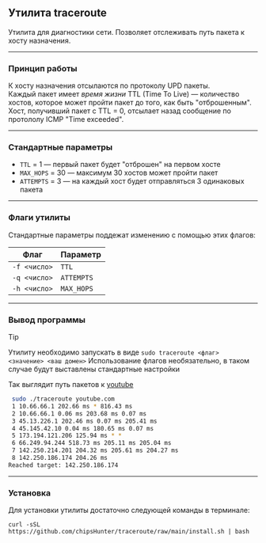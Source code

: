 ## Утилита __traceroute__  

Утилита для диагностики сети. Позволяет отслеживать путь пакета к хосту назначения.   

----------------------------------------
### Принцип работы    

К хосту назначения отсылаются по протоколу UPD пакеты.    
Каждый пакет имеет _время жизни_ TTL (Time To Live) — количество хостов, которое может пройти пакет до того, как быть "отброшенным".     
Хост, получивший пакет с TTL = 0, отсылает назад сообщение по протололу ICMP "Time exceeded".    

----------------------------------------
### Стандартные параметры

* `TTL` = 1 — первый пакет будет "отброшен" на первом хосте    
* `MAX_HOPS` = 30 — максимум 30 хостов может пройти пакет    
* `ATTEMPTS` = 3 — на каждый хост будет отправляться 3 одинаковых пакета     

----------------------------------------
### Флаги утилиты

Стандартные параметры поддежат изменению с помощью этих флагов:

|      Флаг    |   Параметр  |
|:------------:|:------------|
| `-f <число>` | `TTL`       |
| `-q <число>` | `ATTEMPTS`  |   
| `-h <число>` | `MAX_HOPS`  |   

----------------------------------------
### Вывод программы

> [!TIP]
> Утилиту необходимо запускать в виде `sudo traceroute <флаг> <значение> <ваш домен>`
> Использование флагов необязательно, в таком случае будут выставлены стандартные настройки

Так выглядит путь пакетов к [youtube](https://youtube.com)

```bash
 sudo ./traceroute youtube.com
 1 10.66.66.1 202.66 ms * 816.43 ms 
 2 10.66.66.1 0.06 ms 203.68 ms 0.07 ms 
 3 45.13.226.1 202.46 ms 0.07 ms 205.41 ms 
 4 45.145.42.10 0.04 ms 180.65 ms 0.07 ms 
 5 173.194.121.206 125.94 ms * * 
 6 66.249.94.244 518.73 ms 205.11 ms 205.04 ms 
 7 142.250.214.201 204.32 ms 205.61 ms 204.27 ms 
 8 142.250.186.174 204.26 ms 
Reached target: 142.250.186.174
```
--------------------------------------
### Установка

Для установки утилиты достаточно следующей команды в терминале:
```
curl -sSL https://github.com/chipsHunter/traceroute/raw/main/install.sh | bash
```
